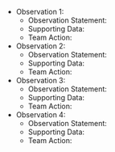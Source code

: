 * Observation 1:
  * Observation Statement:
  * Supporting Data:
  * Team Action:
* Observation 2:
  * Observation Statement:
  * Supporting Data:
  * Team Action:
* Observation 3:
  * Observation Statement:
  * Supporting Data:
  * Team Action:
* Observation 4:
  * Observation Statement:
  * Supporting Data:
  * Team Action:
